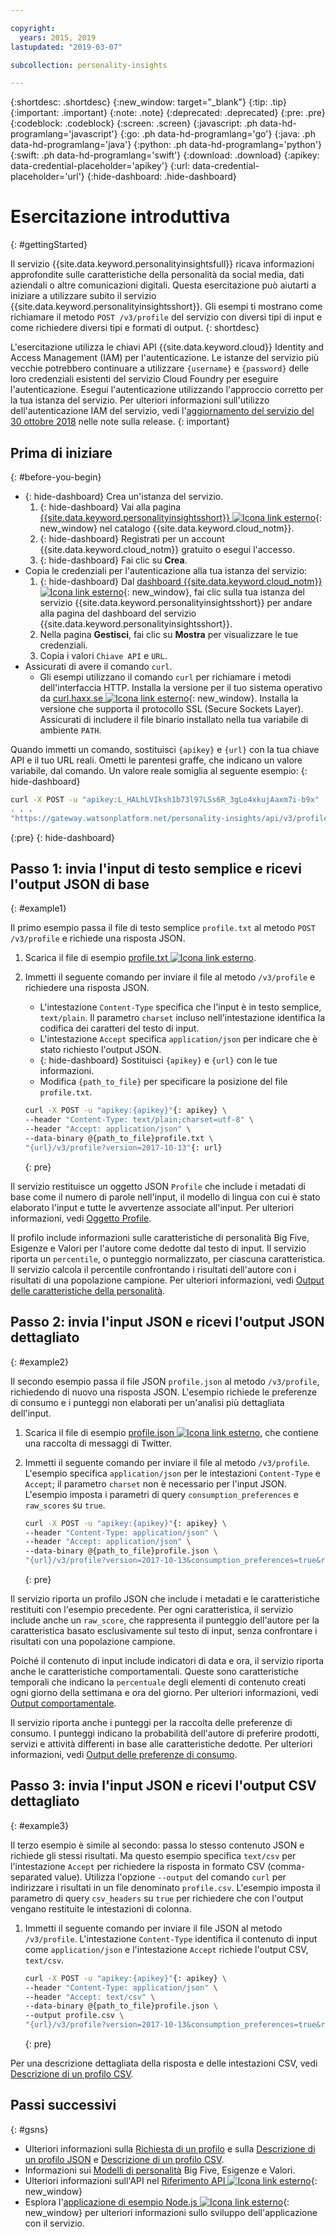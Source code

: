 ```yaml
---

copyright:
  years: 2015, 2019
lastupdated: "2019-03-07"

subcollection: personality-insights

---
```


{:shortdesc: .shortdesc}
{:new_window: target="_blank"}
{:tip: .tip}
{:important: .important}
{:note: .note}
{:deprecated: .deprecated}
{:pre: .pre}
{:codeblock: .codeblock}
{:screen: .screen}
{:javascript: .ph data-hd-programlang='javascript'}
{:go: .ph data-hd-programlang='go'}
{:java: .ph data-hd-programlang='java'}
{:python: .ph data-hd-programlang='python'}
{:swift: .ph data-hd-programlang='swift'}
{:download: .download}
{:apikey: data-credential-placeholder='apikey'}
{:url: data-credential-placeholder='url'}
{:hide-dashboard: .hide-dashboard}

# Esercitazione introduttiva
{: #gettingStarted}

Il servizio {{site.data.keyword.personalityinsightsfull}} ricava informazioni approfondite sulle caratteristiche della personalità da social media, dati aziendali o altre comunicazioni digitali. Questa esercitazione può aiutarti a iniziare a utilizzare subito il servizio {{site.data.keyword.personalityinsightsshort}}. Gli esempi ti mostrano come richiamare il metodo `POST /v3/profile` del servizio con diversi tipi di input e come richiedere diversi tipi e formati di output.
{: shortdesc}

L'esercitazione utilizza le chiavi API {{site.data.keyword.cloud}} Identity and Access Management (IAM) per l'autenticazione. Le istanze del servizio più vecchie potrebbero continuare a utilizzare `{username}` e `{password}` delle loro credenziali esistenti del servizio Cloud Foundry per eseguire l'autenticazione. Esegui l'autenticazione utilizzando l'approccio corretto per la tua istanza del servizio. Per ulteriori informazioni sull'utilizzo dell'autenticazione IAM del servizio, vedi l'[aggiornamento del servizio del 30 ottobre 2018](/docs/services/personality-insights?topic=personality-insights-release-notes#October2018) nelle note sulla release.
{: important}

## Prima di iniziare
{: #before-you-begin}

-   {: hide-dashboard} Crea un'istanza del servizio.
    1.  {: hide-dashboard} Vai alla pagina [{{site.data.keyword.personalityinsightsshort}} ![Icona link esterno](../../icons/launch-glyph.svg "Icona link esterno")](https://{DomainName}/catalog/services/personality-insights){: new_window} nel catalogo {{site.data.keyword.cloud_notm}}.
    1.  {: hide-dashboard} Registrati per un account {{site.data.keyword.cloud_notm}} gratuito o esegui l'accesso. 
    1.  {: hide-dashboard} Fai clic su **Crea**.
-   Copia le credenziali per l'autenticazione alla tua istanza del servizio:
    1.  {: hide-dashboard} Dal [dashboard {{site.data.keyword.cloud_notm}} ![Icona link esterno](../../icons/launch-glyph.svg "Icona link esterno")](https://{DomainName}/dashboard/apps){: new_window}, fai clic sulla tua istanza del servizio {{site.data.keyword.personalityinsightsshort}} per andare alla pagina del dashboard del servizio {{site.data.keyword.personalityinsightsshort}}. 
    1.  Nella pagina **Gestisci**, fai clic su **Mostra** per visualizzare le tue credenziali. 
    1.  Copia i valori `Chiave API` e `URL`.
-   Assicurati di avere il comando `curl`.
    -   Gli esempi utilizzano il comando `curl` per richiamare i metodi dell'interfaccia HTTP. Installa la versione per il tuo sistema operativo da [curl.haxx.se ![Icona link esterno](../../icons/launch-glyph.svg "Icona link esterno")](https://curl.haxx.se/){: new_window}. Installa la versione che supporta il protocollo SSL (Secure Sockets Layer). Assicurati di includere il file binario installato nella tua variabile di ambiente `PATH`.

Quando immetti un comando, sostituisci `{apikey}` e `{url}` con la tua chiave API e il tuo URL reali. Ometti le parentesi graffe, che indicano un valore variabile, dal comando. Un valore reale somiglia al seguente esempio:
{: hide-dashboard}

```bash
curl -X POST -u "apikey:L_HALhLVIksh1b73l97LSs6R_3gLo4xkujAaxm7i-b9x"
. . .
"https://gateway.watsonplatform.net/personality-insights/api/v3/profile?version=2017-10-13"
```
{:pre}
{: hide-dashboard}

## Passo 1: invia l'input di testo semplice e ricevi l'output JSON di base
{: #example1}

Il primo esempio passa il file di testo semplice `profile.txt` al metodo `POST /v3/profile` e richiede una risposta JSON.

1.  Scarica il file di esempio <a target="_blank" href="https://watson-developer-cloud.github.io/doc-tutorial-downloads/personality-insights/profile.txt" download="profile.txt">profile.txt <img src="../../icons/launch-glyph.svg" alt="Icona link esterno" title="Icona link esterno"></a>.
1.  Immetti il seguente comando per inviare il file al metodo `/v3/profile` e richiedere una risposta JSON.
    -   L'intestazione `Content-Type` specifica che l'input è in testo semplice, `text/plain`. Il parametro `charset` incluso nell'intestazione identifica la codifica dei caratteri del testo di input. 
    -   L'intestazione `Accept` specifica `application/json` per indicare che è stato richiesto l'output JSON.
    -   {: hide-dashboard} Sostituisci `{apikey}` e `{url}` con le tue informazioni. 
    -   Modifica `{path_to_file}` per specificare la posizione del file `profile.txt`.

    ```bash
    curl -X POST -u "apikey:{apikey}"{: apikey} \
    --header "Content-Type: text/plain;charset=utf-8" \
    --header "Accept: application/json" \
    --data-binary @{path_to_file}profile.txt \
    "{url}/v3/profile?version=2017-10-13"{: url}
    ```
    {: pre}

Il servizio restituisce un oggetto JSON `Profile` che include i metadati di base come il numero di parole nell'input, il modello di lingua con cui è stato elaborato l'input e tutte le avvertenze associate all'input. Per ulteriori informazioni, vedi [Oggetto Profile](/docs/services/personality-insights?topic=personality-insights-output#outputJSON).

Il profilo include informazioni sulle caratteristiche di personalità Big Five, Esigenze e Valori per l'autore come dedotte dal testo di input. Il servizio riporta un `percentile`, o punteggio normalizzato, per ciascuna caratteristica. Il servizio calcola il percentile confrontando i risultati dell'autore con i risultati di una popolazione campione. Per ulteriori informazioni, vedi [Output delle caratteristiche della personalità](/docs/services/personality-insights?topic=personality-insights-output#traitJSON).

## Passo 2: invia l'input JSON e ricevi l'output JSON dettagliato
{: #example2}

Il secondo esempio passa il file JSON `profile.json` al metodo `/v3/profile`, richiedendo di nuovo una risposta JSON. L'esempio richiede le preferenze di consumo e i punteggi non elaborati per un'analisi più dettagliata dell'input.

1.  Scarica il file di esempio <a target="_blank" href="https://watson-developer-cloud.github.io/doc-tutorial-downloads/personality-insights/profile.json" download="profile.json">profile.json <img src="../../icons/launch-glyph.svg" alt="Icona link esterno" title="Icona link esterno"></a>, che contiene una raccolta di messaggi di Twitter.
1.  Immetti il seguente comando per inviare il file al metodo `/v3/profile`. L'esempio specifica `application/json` per le intestazioni `Content-Type` e `Accept`; il parametro `charset` non è necessario per l'input JSON. L'esempio imposta i parametri di query `consumption_preferences` e `raw_scores` su `true`.

    ```bash
    curl -X POST -u "apikey:{apikey}"{: apikey} \
    --header "Content-Type: application/json" \
    --header "Accept: application/json" \
    --data-binary @{path_to_file}profile.json \
    "{url}/v3/profile?version=2017-10-13&consumption_preferences=true&raw_scores=true"{: url}
    ```
    {: pre}

Il servizio riporta un profilo JSON che include i metadati e le caratteristiche restituiti con l'esempio precedente. Per ogni caratteristica, il servizio include anche un `raw_score`, che rappresenta il punteggio dell'autore per la caratteristica basato esclusivamente sul testo di input, senza confrontare i risultati con una popolazione campione.

Poiché il contenuto di input include indicatori di data e ora, il servizio riporta anche le caratteristiche comportamentali. Queste sono caratteristiche temporali che indicano la `percentuale` degli elementi di contenuto creati ogni giorno della settimana e ora del giorno. Per ulteriori informazioni, vedi [Output comportamentale](/docs/services/personality-insights?topic=personality-insights-output#behaviorJSON).

Il servizio riporta anche i punteggi per la raccolta delle preferenze di consumo. I punteggi indicano la probabilità dell'autore di preferire prodotti, servizi e attività differenti in base alle caratteristiche dedotte. Per ulteriori informazioni, vedi [Output delle preferenze di consumo](/docs/services/personality-insights?topic=personality-insights-output#preferenceJSON).

## Passo 3: invia l'input JSON e ricevi l'output CSV dettagliato
{: #example3}

Il terzo esempio è simile al secondo: passa lo stesso contenuto JSON e richiede gli stessi risultati. Ma questo esempio specifica `text/csv` per l'intestazione `Accept` per richiedere la risposta in formato CSV (comma-separated value). Utilizza l'opzione `--output` del comando `curl` per indirizzare i risultati in un file denominato `profile.csv`. L'esempio imposta il parametro di query `csv_headers` su `true` per richiedere che con l'output vengano restituite le intestazioni di colonna.

1.  Immetti il seguente comando per inviare il file JSON al metodo `/v3/profile`. L'intestazione `Content-Type` identifica il contenuto di input come `application/json` e l'intestazione `Accept` richiede l'output CSV, `text/csv`.

    ```bash
    curl -X POST -u "apikey:{apikey}"{: apikey} \
    --header "Content-Type: application/json" \
    --header "Accept: text/csv" \
    --data-binary @{path_to_file}profile.json \
    --output profile.csv \
    "{url}/v3/profile?version=2017-10-13&consumption_preferences=true&raw_scores=true&csv_headers=true"{: url}
    ```
    {: pre}

Per una descrizione dettagliata della risposta e delle intestazioni CSV, vedi [Descrizione di un profilo CSV](/docs/services/personality-insights?topic=personality-insights-outputCSV).

## Passi successivi
{: #gsns}

-   Ulteriori informazioni sulla [Richiesta di un profilo](/docs/services/personality-insights?topic=personality-insights-input) e sulla [Descrizione di un profilo JSON](/docs/services/personality-insights?topic=personality-insights-output) e [Descrizione di un profilo CSV](/docs/services/personality-insights?topic=personality-insights-outputCSV).
-   Informazioni sui [Modelli di personalità](/docs/services/personality-insights?topic=personality-insights-models) Big Five, Esigenze e Valori.
-   Ulteriori informazioni sull'API nel [Riferimento API ![Icona link esterno](../../icons/launch-glyph.svg "Icona link esterno")](https://{DomainName}/apidocs/personality-insights){: new_window}
-   Esplora l'[applicazione di esempio Node.js ![Icona link esterno](../../icons/launch-glyph.svg "Icona link esterno")](https://github.com/watson-developer-cloud/personality-insights-nodejs){: new_window} per ulteriori informazioni sullo sviluppo dell'applicazione con il servizio.
